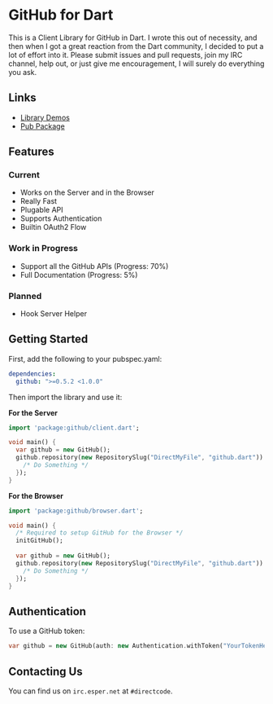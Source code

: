 # GitHub for Dart

This is a Client Library for GitHub in Dart. I wrote this out of necessity, and then when I got a great reaction from the Dart community, I decided to put a lot of effort into it.
Please submit issues and pull requests, join my IRC channel, help out, or just give me encouragement, I will surely do everything you ask.

## Links

- [Library Demos](http://github4dart.directcode.org/demos/)
- [Pub Package](https://pub.dartlang.org/packages/github)

## Features

### Current

- Works on the Server and in the Browser
- Really Fast
- Plugable API
- Supports Authentication
- Builtin OAuth2 Flow

### Work in Progress

- Support all the GitHub APIs (Progress: 70%)
- Full Documentation (Progress: 5%)

### Planned

- Hook Server Helper

## Getting Started

First, add the following to your pubspec.yaml:

```yaml
dependencies:
  github: ">=0.5.2 <1.0.0"
```

Then import the library and use it:

**For the Server**
```dart
import 'package:github/client.dart';

void main() {
  var github = new GitHub();
  github.repository(new RepositorySlug("DirectMyFile", "github.dart")).then((Repository repo) {
    /* Do Something */
  });
}
```

**For the Browser**
```dart
import 'package:github/browser.dart';

void main() {
  /* Required to setup GitHub for the Browser */
  initGitHub();
  
  var github = new GitHub();
  github.repository(new RepositorySlug("DirectMyFile", "github.dart")).then((Repository repo) {
    /* Do Something */
  });
}
```

## Authentication

To use a GitHub token:

```dart
var github = new GitHub(auth: new Authentication.withToken("YourTokenHere"));
```

## Contacting Us

You can find us on `irc.esper.net` at `#directcode`.
